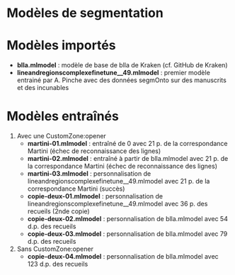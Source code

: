 Modèles de segmentation
===

# Modèles importés

- **blla.mlmodel** : modèle de base de blla de Kraken (cf. GitHub de Kraken)
- **lineandregionscomplexefinetune__49.mlmodel** : premier modèle entrainé par A. Pinche avec des données segmOnto sur des manuscrits et des incunables

# Modèles entraînés

1. Avec une CustomZone:opener
    - **martini-01.mlmodel** : entraîné de 0  avec 21 p. de la correspondance Martini (échec de reconnaissance des lignes)
    - **martini-02.mlmodel** : entraîné à partir de blla.mlmodel  avec 21 p. de la correspondance Martini (échec de reconnaissance des lignes)
    - **martini-03.mlmodel** : personnalisation de lineandregionscomplexefinetune__49.mlmodel avec 21 p. de la correspondance Martini (succès)
    - **copie-deux-01.mlmodel** : personnalisation de lineandregionscomplexefinetune__49.mlmodel avec 36 p. des recueils (2nde copie)
    - **copie-deux-02.mlmodel** : personnalisation de blla.mlmodel avec 54 d.p. des recueils
    - **copie-deux-03.mlmodel** : personnalisation de blla.mlmodel avec 79 d.p. des recueils
2. Sans CustomZone:opener
    - **copie-deux-04.mlmodel** : personnalisation de blla.mlmodel avec 123 d.p. des recueils